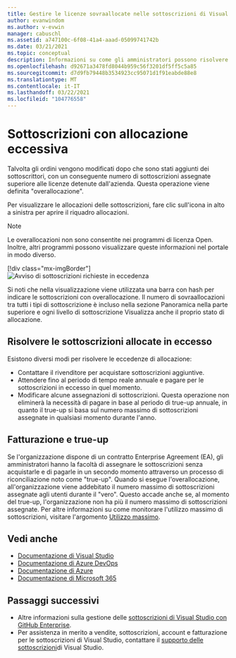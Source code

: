 ```yaml
---
title: Gestire le licenze sovraallocate nelle sottoscrizioni di Visual Studio | Microsoft Docs
author: evanwindom
ms.author: v-evwin
manager: cabuschl
ms.assetid: a747100c-6f08-41a4-aaad-05099741742b
ms.date: 03/21/2021
ms.topic: conceptual
description: Informazioni su come gli amministratori possono risolvere le sottoscrizioni con sovraallocazione
ms.openlocfilehash: d92671a3478fd8044b959c56f3201df5ff5c5a85
ms.sourcegitcommit: d7d9fb79448b3534923cc95071d1f91eabde88e8
ms.translationtype: MT
ms.contentlocale: it-IT
ms.lasthandoff: 03/22/2021
ms.locfileid: "104776558"
---
```

# <a name="over-allocated-subscriptions"></a>Sottoscrizioni con allocazione eccessiva
Talvolta gli ordini vengono modificati dopo che sono stati aggiunti dei sottoscrittori, con un conseguente numero di sottoscrizioni assegnate superiore alle licenze detenute dall'azienda. Questa operazione viene definita "overallocazione".  

Per visualizzare le allocazioni delle sottoscrizioni, fare clic sull'icona in alto a sinistra per aprire il riquadro allocazioni.  

> [!NOTE]
> Le overallocazioni non sono consentite nei programmi di licenza Open.  Inoltre, altri programmi possono visualizzare queste informazioni nel portale in modo diverso.
>
> [!div class="mx-imgBorder"]
> ![Avviso di sottoscrizioni richieste in eccedenza](_img/over-claimed/over-claimed-alert.png "Il numero di allocazioni di eccedenze è elencato in panoramica ed è rappresentato dalla barra con hash nel grafico per ogni tipo di sottoscrizione.")

Si noti che nella visualizzazione viene utilizzata una barra con hash per indicare le sottoscrizioni con overallocazione.  Il numero di sovraallocazioni tra tutti i tipi di sottoscrizione è incluso nella sezione Panoramica nella parte superiore e ogni livello di sottoscrizione Visualizza anche il proprio stato di allocazione.  

## <a name="resolve-over-allocated-subscriptions"></a>Risolvere le sottoscrizioni allocate in eccesso
Esistono diversi modi per risolvere le eccedenze di allocazione:
- Contattare il rivenditore per acquistare sottoscrizioni aggiuntive.
- Attendere fino al periodo di tempo reale annuale e pagare per le sottoscrizioni in eccesso in quel momento. 
- Modificare alcune assegnazioni di sottoscrizioni.  Questa operazione non eliminerà la necessità di pagare in base al periodo di true-up annuale, in quanto il true-up si basa sul numero massimo di sottoscrizioni assegnate in qualsiasi momento durante l'anno.

## <a name="billing-and-true-up"></a>Fatturazione e true-up
Se l'organizzazione dispone di un contratto Enterprise Agreement (EA), gli amministratori hanno la facoltà di assegnare le sottoscrizioni senza acquistarle e di pagarle in un secondo momento attraverso un processo di riconciliazione noto come "true-up".  Quando si esegue l'overallocazione, all'organizzazione viene addebitato il numero massimo di sottoscrizioni assegnate agli utenti durante il "vero".  Questo accade anche se, al momento del true-up, l'organizzazione non ha più il numero massimo di sottoscrizioni assegnate.  Per altre informazioni su come monitorare l'utilizzo massimo di sottoscrizioni, visitare l'argomento [Utilizzo massimo](maximum-usage.md).


## <a name="see-also"></a>Vedi anche
- [Documentazione di Visual Studio](/visualstudio/)
- [Documentazione di Azure DevOps](/azure/devops/)
- [Documentazione di Azure](/azure/)
- [Documentazione di Microsoft 365](/microsoft-365/)

## <a name="next-steps"></a>Passaggi successivi
- Altre informazioni sulla gestione delle [sottoscrizioni di Visual Studio con GitHub Enterprise](assign-github.md).
- Per assistenza in merito a vendite, sottoscrizioni, account e fatturazione per le sottoscrizioni di Visual Studio, contattare il [supporto delle sottoscrizioni](https://aka.ms/vsadminhelp)di Visual Studio.
